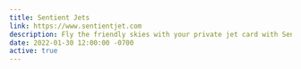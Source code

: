 ```yaml
---
title: Sentient Jets
link: https://www.sentientjet.com
description: Fly the friendly skies with your private jet card with Sentient. Custom WordPress theme.
date: 2022-01-30 12:00:00 -0700
active: true
---
```

